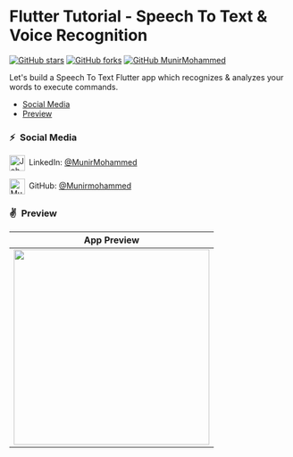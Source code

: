# Flutter Tutorial - Speech To Text & Voice Recognition
    
[![GitHub stars](https://img.shields.io/github/stars/JohannesMilke/speech_to_text_example.svg?style=social&label=Star)](https://github.com/JohannesMilke/speech_to_text_example)
[![GitHub forks](https://img.shields.io/github/forks/JohannesMilke/speech_to_text_example.svg?style=social&label=Fork)](https://github.com/JohannesMilke/speech_to_text_example/fork)
[![GitHub MunirMohammed](https://img.shields.io/github/followers/JohannesMilke?label=follow&style=social)](https://github.com/Munirmohammed)

Let's build a Speech To Text Flutter app which recognizes & analyzes your words to execute commands.

- [Social Media](#social-media)
- [Preview](#preview)

### ⚡&ensp;Social Media

[<img align="center" alt="JohannesMilke | LinkedIn" width="28px" src="https://firebasestorage.googleapis.com/v0/b/web-johannesmilke.appspot.com/o/other%2Fsocial%2Flinkedin.png?alt=media" />](https://linkedin.com/in/JohannesMilke)&ensp;LinkedIn: [@MunirMohammed](https://www.linkedin.com/in/munir-mohammed-26015220b/ "LinkedIn Munir Mohammed")

[<img align="center" alt="MunirMohammed | GitHub" width="28px" src="https://firebasestorage.googleapis.com/v0/b/web-johannesmilke.appspot.com/o/other%2Fsocial%2Fgithub.png?alt=media" />](https://github.com/JohannesMilke)&ensp;GitHub: [@Munirmohammed](https://github.com/Munirmohammed "GitHub Munir Mohammed")


### ✌&ensp;Preview

|                                App Preview                               |  
| :----------------------------------: | 
| <a href="https://www.youtube.com/watch?v=jwlgHLHFIjc" target="_blank"><img src="preview.gif" width="350"></a> 


